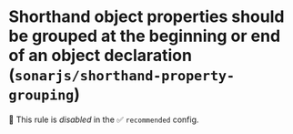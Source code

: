 # Shorthand object properties should be grouped at the beginning or end of an object declaration (`sonarjs/shorthand-property-grouping`)

🚫 This rule is _disabled_ in the ✅ `recommended` config.

<!-- end auto-generated rule header -->
